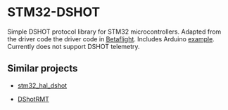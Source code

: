 # STM32-DSHOT

Simple DSHOT protocol library for STM32 microcontrollers.  Adapted from the driver code
the driver code in [Betaflight](https://github.com/betaflight/betaflight).  Includes Arduino
[example](https://github.com/simondlevy/DshotSTM32/blob/main/examples/F405/F405.ino).
Currently does not support DSHOT telemetry.

## Similar projects

* [stm32\_hal\_dshot](https://github.com/mokhwasomssi/stm32\_hal\_dshot)

* [DShotRMT](https://github.com/derdoktor667/DShotRMT)
